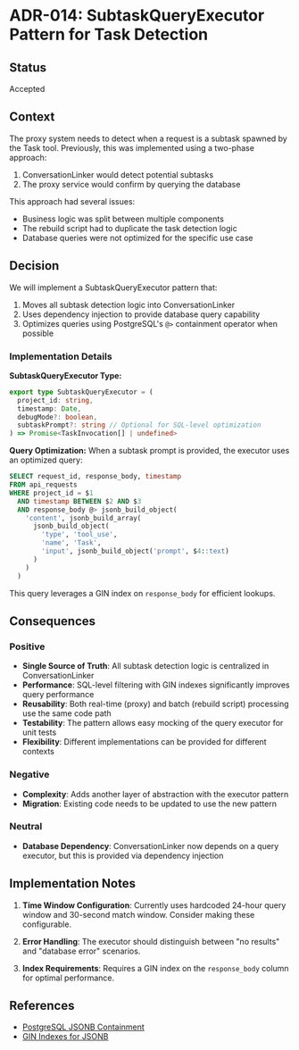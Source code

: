 # ADR-014: SubtaskQueryExecutor Pattern for Task Detection

## Status

Accepted

## Context

The proxy system needs to detect when a request is a subtask spawned by the Task tool. Previously, this was implemented using a two-phase approach:

1. ConversationLinker would detect potential subtasks
2. The proxy service would confirm by querying the database

This approach had several issues:

- Business logic was split between multiple components
- The rebuild script had to duplicate the task detection logic
- Database queries were not optimized for the specific use case

## Decision

We will implement a SubtaskQueryExecutor pattern that:

1. Moves all subtask detection logic into ConversationLinker
2. Uses dependency injection to provide database query capability
3. Optimizes queries using PostgreSQL's `@>` containment operator when possible

### Implementation Details

**SubtaskQueryExecutor Type:**

```typescript
export type SubtaskQueryExecutor = (
  project_id: string,
  timestamp: Date,
  debugMode?: boolean,
  subtaskPrompt?: string // Optional for SQL-level optimization
) => Promise<TaskInvocation[] | undefined>
```

**Query Optimization:**
When a subtask prompt is provided, the executor uses an optimized query:

```sql
SELECT request_id, response_body, timestamp
FROM api_requests
WHERE project_id = $1
  AND timestamp BETWEEN $2 AND $3
  AND response_body @> jsonb_build_object(
    'content', jsonb_build_array(
      jsonb_build_object(
        'type', 'tool_use',
        'name', 'Task',
        'input', jsonb_build_object('prompt', $4::text)
      )
    )
  )
```

This query leverages a GIN index on `response_body` for efficient lookups.

## Consequences

### Positive

- **Single Source of Truth**: All subtask detection logic is centralized in ConversationLinker
- **Performance**: SQL-level filtering with GIN indexes significantly improves query performance
- **Reusability**: Both real-time (proxy) and batch (rebuild script) processing use the same code path
- **Testability**: The pattern allows easy mocking of the query executor for unit tests
- **Flexibility**: Different implementations can be provided for different contexts

### Negative

- **Complexity**: Adds another layer of abstraction with the executor pattern
- **Migration**: Existing code needs to be updated to use the new pattern

### Neutral

- **Database Dependency**: ConversationLinker now depends on a query executor, but this is provided via dependency injection

## Implementation Notes

1. **Time Window Configuration**: Currently uses hardcoded 24-hour query window and 30-second match window. Consider making these configurable.

2. **Error Handling**: The executor should distinguish between "no results" and "database error" scenarios.

3. **Index Requirements**: Requires a GIN index on the `response_body` column for optimal performance.

## References

- [PostgreSQL JSONB Containment](https://www.postgresql.org/docs/current/datatype-json.html#JSON-CONTAINMENT)
- [GIN Indexes for JSONB](https://www.postgresql.org/docs/current/gin-builtin-opclasses.html)
